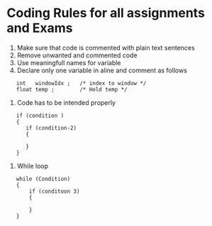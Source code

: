 # Coding Rules for all assignments and Exams

1. Make sure that code is commented with plain text sentences
1. Remove unwanted and commented code
1. Use meaningfull names for variable
1. Declare only one variable in aline and comment as follows
```
   int   windowIdx ;   /* index to window */
   float temp ;        /* Hold temp */
```
1. Code has to be intended properly
 ```   
    if (condition )
    {
       if (condition-2)
       {

       }  
    }
````


1. While loop
```
   while (Condition)
   {
       if (conditoon 3)
       {

       }
   }
```
